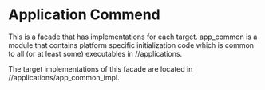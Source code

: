 # Application Commend
This is a facade that has implementations for each target. app_common is
a module that contains platform specific initialization code which is common
to all (or at least some) executables in //applications.

The target implementations of this facade are located in
//applications/app_common_impl.
